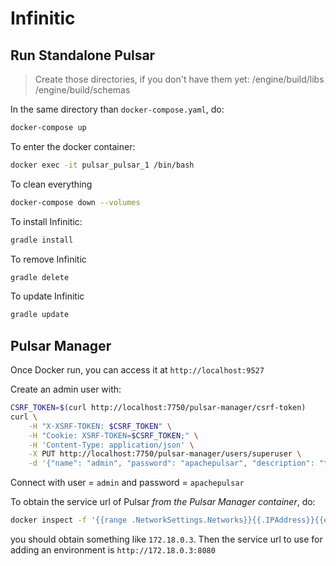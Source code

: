 # Infinitic

## Run Standalone Pulsar

> Create those directories, if you don't have them yet:
/engine/build/libs
/engine/build/schemas

In the same directory than `docker-compose.yaml`, do:
```bash
docker-compose up
```

To enter the docker container:

```bash
docker exec -it pulsar_pulsar_1 /bin/bash
```

To clean everything
```bash
docker-compose down --volumes
```

To install Infinitic:
```bash
gradle install
```

To remove Infinitic
```bash
gradle delete
```

To update Infinitic
```bash
gradle update
```

## Pulsar Manager
Once Docker run, you can access it at `http://localhost:9527`

Create an admin user with:

```bash
CSRF_TOKEN=$(curl http://localhost:7750/pulsar-manager/csrf-token)
curl \
    -H "X-XSRF-TOKEN: $CSRF_TOKEN" \
    -H "Cookie: XSRF-TOKEN=$CSRF_TOKEN;" \
    -H 'Content-Type: application/json' \
    -X PUT http://localhost:7750/pulsar-manager/users/superuser \
    -d '{"name": "admin", "password": "apachepulsar", "description": "test", "email": "username@test.org"}'
```

Connect with user = `admin` and password = `apachepulsar`

To obtain the service url of Pulsar *from the Pulsar Manager container*, do:

```bash
docker inspect -f '{{range .NetworkSettings.Networks}}{{.IPAddress}}{{end}}' pulsar-pulsar-1
```
you should obtain something like `172.18.0.3`.
Then the service url to use for adding an environment is `http://172.18.0.3:8080`
